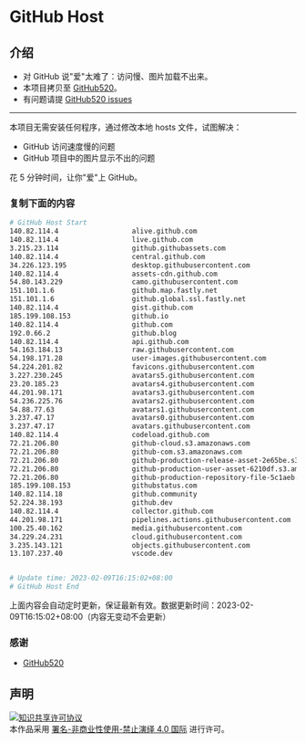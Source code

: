 # GitHub Host
## 介绍
- 对 GitHub 说"爱"太难了：访问慢、图片加载不出来。
- 本项目拷贝至 [GitHub520](https://github.com/521xueweihan/GitHub520)。
- 有问题请提 [GitHub520 issues](https://github.com/521xueweihan/GitHub520/issues/new)

---

本项目无需安装任何程序，通过修改本地 hosts 文件，试图解决：
- GitHub 访问速度慢的问题
- GitHub 项目中的图片显示不出的问题

花 5 分钟时间，让你"爱"上 GitHub。

### 复制下面的内容
```bash
# GitHub Host Start
140.82.114.4                  alive.github.com
140.82.114.4                  live.github.com
3.215.23.114                  github.githubassets.com
140.82.114.4                  central.github.com
34.226.123.195                desktop.githubusercontent.com
140.82.114.4                  assets-cdn.github.com
54.80.143.229                 camo.githubusercontent.com
151.101.1.6                   github.map.fastly.net
151.101.1.6                   github.global.ssl.fastly.net
140.82.114.4                  gist.github.com
185.199.108.153               github.io
140.82.114.4                  github.com
192.0.66.2                    github.blog
140.82.114.4                  api.github.com
54.163.184.13                 raw.githubusercontent.com
54.198.171.28                 user-images.githubusercontent.com
54.224.201.82                 favicons.githubusercontent.com
3.227.230.245                 avatars5.githubusercontent.com
23.20.185.23                  avatars4.githubusercontent.com
44.201.98.171                 avatars3.githubusercontent.com
54.236.225.76                 avatars2.githubusercontent.com
54.88.77.63                   avatars1.githubusercontent.com
3.237.47.17                   avatars0.githubusercontent.com
3.237.47.17                   avatars.githubusercontent.com
140.82.114.4                  codeload.github.com
72.21.206.80                  github-cloud.s3.amazonaws.com
72.21.206.80                  github-com.s3.amazonaws.com
72.21.206.80                  github-production-release-asset-2e65be.s3.amazonaws.com
72.21.206.80                  github-production-user-asset-6210df.s3.amazonaws.com
72.21.206.80                  github-production-repository-file-5c1aeb.s3.amazonaws.com
185.199.108.153               githubstatus.com
140.82.114.18                 github.community
52.224.38.193                 github.dev
140.82.114.4                  collector.github.com
44.201.98.171                 pipelines.actions.githubusercontent.com
100.25.40.162                 media.githubusercontent.com
34.229.24.231                 cloud.githubusercontent.com
3.235.143.121                 objects.githubusercontent.com
13.107.237.40                 vscode.dev


# Update time: 2023-02-09T16:15:02+08:00
# GitHub Host End

```
上面内容会自动定时更新，保证最新有效。数据更新时间：2023-02-09T16:15:02+08:00（内容无变动不会更新）

### 感谢

- [GitHub520](https://github.com/521xueweihan/GitHub520)

## 声明
<a rel="license" href="https://creativecommons.org/licenses/by-nc-nd/4.0/deed.zh"><img alt="知识共享许可协议" style="border-width: 0" src="https://licensebuttons.net/l/by-nc-nd/4.0/88x31.png"></a><br>本作品采用 <a rel="license" href="https://creativecommons.org/licenses/by-nc-nd/4.0/deed.zh">署名-非商业性使用-禁止演绎 4.0 国际</a> 进行许可。